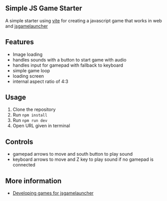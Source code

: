 ## Simple JS Game Starter

A simple starter using [vite](https://vitejs.dev/) for creating a javascript game that works in web and [jsgamelauncher](https://github.com/monteslu/jsgamelauncher)

## Features

- Image loading
- handles sounds with a button to start game with audio
- handles input for gamepad with fallback to keyboard
- simple game loop
- loading screen
- internal aspect ratio of 4:3

## Usage

1. Clone the repository
2. Run `npm install`
3. Run `npm run dev`
4. Open URL given in terminal

## Controls

- gamepad arrows to move and south button to play sound
- keyboard arrows to move and Z key to play sound if no gamepad is connected

## More information

- [Developing games for jsgamelauncher](https://github.com/monteslu/jsgamelauncher/blob/main/docs/developing-games.md)
